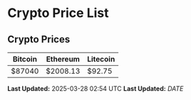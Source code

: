 # Crypto Price List

## Crypto Prices
| Bitcoin | Ethereum | Litecoin |
| ------- | -------- | -------- |
| $87040 | $2008.13 | $92.75 |
**Last Updated:** 2025-03-28 02:54 UTC
**Last Updated:** $DATE$
